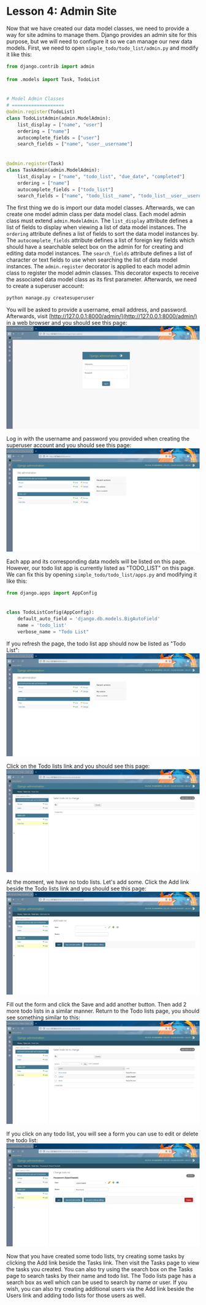 # Lesson 4: Admin Site

Now that we have created our data model classes, we need to provide a way for site admins to manage them. Django provides an admin site for this purpose, but we will need to configure it so we can manage our new data models. First, we need to open `simple_todo/todo_list/admin.py` and modify it like this:
```python
from django.contrib import admin

from .models import Task, TodoList


# Model Admin Classes
# ===================
@admin.register(TodoList)
class TodoListAdmin(admin.ModelAdmin):
    list_display = ["name", "user"]
    ordering = ["name"]
    autocomplete_fields = ["user"]
    search_fields = ["name", "user__username"]


@admin.register(Task)
class TaskAdmin(admin.ModelAdmin):
    list_display = ["name", "todo_list", "due_date", "completed"]
    ordering = ["name"]
    autocomplete_fields = ["todo_list"]
    search_fields = ["name", "todo_list__name", "todo_list__user__username"]
```

The first thing we do is import our data model classes. Afterwards, we can create one model admin class per data model class. Each model admin class must extend `admin.ModelAdmin`. The `list_display` attribute defines a list of fields to display when viewing a list of data model instances. The `ordering` attribute defines a list of fields to sort the data model instances by. The `autocomplete_fields` attribute defines a list of foreign key fields which should have a searchable select box on the admin for for creating and editing data model instances. The `search_fields` attribute defines a list of character or text fields to use when searching the list of data model instances. The `admin.register` decorator is applied to each model admin class to register the model admin classes. This decorator expects to receive the associated data model class as its first parameter. Afterwards, we need to create a superuser account:
```sh
python manage.py createsuperuser
```

You will be asked to provide a username, email address, and password. Afterwards, visit [http://127.0.0.1:8000/admin/](http://127.0.0.1:8000/admin/) in a web browser and you should see this page:
![admin site login](https://github.com/DylanCheetah/simple-todo/blob/main/lessons/screenshots/02-admin_site_login.png?raw=true)

Log in with the username and password you provided when creating the superuser account and you should see this page:
![admin site homepage](https://github.com/DylanCheetah/simple-todo/blob/main/lessons/screenshots/03-admin_site_homepage.png?raw=true)

Each app and its corresponding data models will be listed on this page. However, our todo list app is currently listed as "TODO_LIST" on this page. We can fix this by opening `simple_todo/todo_list/apps.py` and modifying it like this:
```python
from django.apps import AppConfig


class TodoListConfig(AppConfig):
    default_auto_field = 'django.db.models.BigAutoField'
    name = 'todo_list'
    verbose_name = "Todo List"
```

If you refresh the page, the todo list app should now be listed as "Todo List":
![custom app name](https://github.com/DylanCheetah/simple-todo/blob/main/lessons/screenshots/04-custom_app_name.png?raw=true)

Click on the Todo lists link and you should see this page:
![todo lists page](https://github.com/DylanCheetah/simple-todo/blob/main/lessons/screenshots/05-todo_list_page.png?raw=true)

At the moment, we have no todo lists. Let's add some. Click the Add link beside the Todo lists link and you should see this page:
![todo list admin form](https://github.com/DylanCheetah/simple-todo/blob/main/lessons/screenshots/06-todo_list_admin_form.png?raw=true)

Fill out the form and click the Save and add another button. Then add 2 more todo lists in a similar manner. Return to the Todo lists page, you should see something similar to this:
![sample todo lists](https://github.com/DylanCheetah/simple-todo/blob/main/lessons/screenshots/07-sample_todo_lists.png?raw=true)

If you click on any todo list, you will see a form you can use to edit or delete the todo list:
![todo list admin form](https://github.com/DylanCheetah/simple-todo/blob/main/lessons/screenshots/08-todo_list_admin_form.png?raw=true)

Now that you have created some todo lists, try creating some tasks by clicking the Add link beside the Tasks link. Then visit the Tasks page to view the tasks you created. You can also try using the search box on the Tasks page to search tasks by their name and todo list. The Todo lists page has a search box as well which can be used to search by name or user. If you wish, you can also try creating additional users via the Add link beside the Users link and adding todo lists for those users as well.
